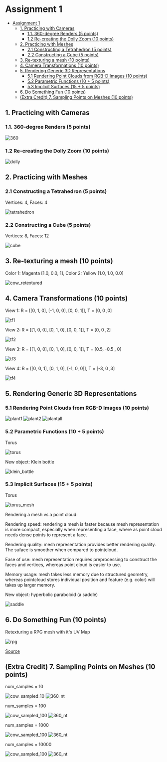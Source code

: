 # Assignment 1

- [Assignment 1](#assignment-1)
  - [1. Practicing with Cameras](#1-practicing-with-cameras)
    - [1.1. 360-degree Renders (5 points)](#11-360-degree-renders-5-points)
    - [1.2 Re-creating the Dolly Zoom (10 points)](#12-re-creating-the-dolly-zoom-10-points)
  - [2. Practicing with Meshes](#2-practicing-with-meshes)
    - [2.1 Constructing a Tetrahedron (5 points)](#21-constructing-a-tetrahedron-5-points)
    - [2.2 Constructing a Cube (5 points)](#22-constructing-a-cube-5-points)
  - [3. Re-texturing a mesh (10 points)](#3-re-texturing-a-mesh-10-points)
  - [4. Camera Transformations (10 points)](#4-camera-transformations-10-points)
  - [5. Rendering Generic 3D Representations](#5-rendering-generic-3d-representations)
    - [5.1 Rendering Point Clouds from RGB-D Images (10 points)](#51-rendering-point-clouds-from-rgb-d-images-10-points)
    - [5.2 Parametric Functions (10 + 5 points)](#52-parametric-functions-10--5-points)
    - [5.3 Implicit Surfaces (15 + 5 points)](#53-implicit-surfaces-15--5-points)
  - [6. Do Something Fun (10 points)](#6-do-something-fun-10-points)
  - [(Extra Credit) 7. Sampling Points on Meshes (10 points)](#extra-credit-7-sampling-points-on-meshes-10-points)

## 1. Practicing with Cameras

### 1.1. 360-degree Renders (5 points)

![360](data/360.gif)

### 1.2 Re-creating the Dolly Zoom (10 points)

![dolly](data/dolly.gif)

## 2. Practicing with Meshes

### 2.1 Constructing a Tetrahedron (5 points)

Vertices: 4, Faces: 4

![tetrahedron](data/tetrahedron_render.gif)

### 2.2 Constructing a Cube (5 points)

Vertices: 8, Faces: 12

![cube](data/cube_render.gif)

## 3. Re-texturing a mesh (10 points)

Color 1: Magenta [1.0, 0.0, 1], Color 2: Yellow [1.0, 1.0, 0.0]

![cow_retextured](data/cow_retextured.gif)

## 4. Camera Transformations (10 points)

View 1: R = [[0, 1, 0], [-1, 0, 0], [0, 0, 1]], T = [0, 0 ,0]

![tf1](data/tfed_cam1.jpg)

View 2: R = [[1, 0, 0], [0, 1, 0], [0, 0, 1]], T = [0, 0 ,2]

![tf2](data/tfed_cam3.jpg)

View 3: R = [[1, 0, 0], [0, 1, 0], [0, 0, 1]], T = [0.5, -0.5 , 0]

![tf3](data/tfed_cam4.jpg)

View 4: R = [[0, 0, 1], [0, 1, 0], [-1, 0, 0]], T = [-3, 0 ,3]

![tf4](data/tfed_cam2.jpg)


## 5. Rendering Generic 3D Representations

### 5.1 Rendering Point Clouds from RGB-D Images (10 points)

![plant1](data/plant1.gif)
![plant2](data/plant2.gif)
![plantall](data/plantall.gif)

### 5.2 Parametric Functions (10 + 5 points)

Torus

![torus](data/torus.gif)

New object: Klein bottle

![klein_bottle](data/klein.gif)

### 5.3 Implicit Surfaces (15 + 5 points)

Torus

![torus_mesh](data/torus_mesh.gif)

Rendering a mesh vs a point cloud:

Rendering speed: rendering a mesh is faster because mesh representation is more 
compact, especially when representing a face, where as point cloud needs dense points to represent a face.

Rendering quality: mesh representation provides better rendering quality. The suface is smoother when compared to pointcloud.

Ease of use: mesh representation requires preprocessing to construct the faces and vertices, whereas point cloud is easier to use.

Memory usage: mesh takes less memory due to structured geometry, whereas pointcloud stores individual position and feature (e.g. color) will takes up larger memory.

New object: hyperbolic paraboloid (a saddle)

![saddle](data/saddle_mesh.gif)


## 6. Do Something Fun (10 points)

Retexturing a RPG mesh with it's UV Map

![rpg](data/textured_rpg.gif)

[Source](https://warmerise.com/)

## (Extra Credit) 7. Sampling Points on Meshes (10 points)

num_samples = 10

![cow_sampled_10](data/cow_sampled_10.gif)
![360_nt](data/360_nt.gif)

num_samples = 100

![cow_sampled_100](data/cow_sampled_100.gif)
![360_nt](data/360_nt.gif)

num_samples = 1000

![cow_sampled_100](data/cow_sampled_1000.gif)
![360_nt](data/360_nt.gif)

num_samples = 10000

![cow_sampled_100](data/cow_sampled_10000.gif)
![360_nt](data/360_nt.gif)
